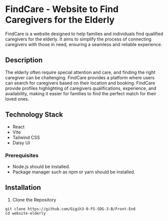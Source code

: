 # FindCare - Website to Find Caregivers for the Elderly

FindCare is a website designed to help families and individuals find qualified caregivers for the elderly. It aims to simplify the process of connecting caregivers with those in need, ensuring a seamless and reliable experience.

## Description
The elderly often require special attention and care, and finding the right caregiver can be challenging. FindCare provides a platform where users can search for caregivers based on their location and booking. FindCare provide profiles highlighting of caregivers qualifications, experience, and availability, making it easier for families to find the perfect match for their loved ones.

## Technology Stack
- React
- Vite
- Tailwind CSS
- Daisy UI

### Prerequisites

- Node.js should be installed.
- Package manager such as npm or yarn should be installed.

## Installation
1. Clone the Repository
```
git clone https://github.com/Gigih3-0-FS-SDG-3-B/Front-End
cd website-elderly
```

